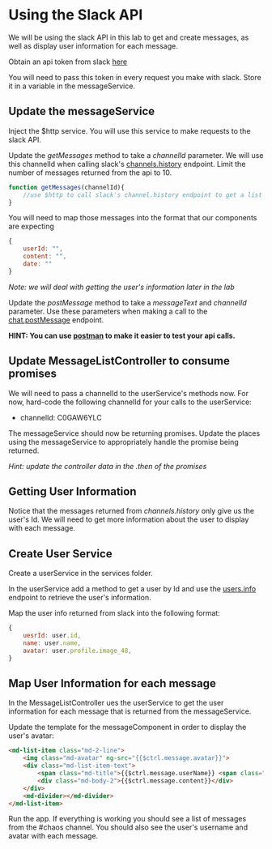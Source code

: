 # Using the Slack API

We will be using the slack API in this lab to get and create messages, as well as display user information for each message.

Obtain an api token from slack [here](https://api.slack.com/docs/oauth-test-tokens)

You will need to pass this token in every request you make with slack. Store it in a variable in the messageService.

## Update the messageService

Inject the $http service. You will use this service to make requests to the slack API.

Update the *getMessages* method to take a *channelId* parameter. We will use this channelId when calling slack's [channels.history](https://api.slack.com/methods/channels.history) endpoint. Limit the number of messages returned from the api to 10.

```javascript
function getMessages(channelId){
    //use $http to call slack's channel.history endpoint to get a list of messages
}
```

You will need to map those messages into the format that our components are expecting

```javascript
{
    userId: "",
    content: "",
    date: ""
}
```

*Note: we will deal with getting the user's information later in the lab*

Update the *postMessage* method to take a *messageText* and *channelId* parameter. Use these parameters when making a call to the [chat.postMessage](https://api.slack.com/methods/chat.postMessage) endpoint.

**HINT: You can use [postman](https://www.getpostman.com/) to make it easier to test your api calls.**

## Update MessageListController to consume promises

We will need to pass a channelId to the userService's methods now. For now, hard-code the following channelId for your calls to the userService: 

- channelId: C0GAW6YLC

The messageService should now be returning promises. Update the places using the messageService to appropriately handle the promise being returned.

*Hint: update the controller data in the .then of the promises*

## Getting User Information

Notice that the messages returned from *channels.history* only give us the user's Id. We will need to get more information about the user to display with each message.

## Create User Service

Create a userService in the services folder.

In the userService add a method to get a user by Id and use the [users.info](https://api.slack.com/methods/users.info) endpoint to retrieve the user's information.

Map the user info returned from slack into the following format:

```javascript
{
    uesrId: user.id,
    name: user.name,
    avatar: user.profile.image_48,
}
```

## Map User Information for each message

In the MessageListController ues the userService to get the user information for each message that is returned from the messageService.

Update the template for the messageComponent in order to display the user's avatar:

```html
<md-list-item class="md-2-line">
    <img class="md-avatar" ng-src="{{$ctrl.message.avatar}}">
    <div class="md-list-item-text">
        <span class="md-title">{{$ctrl.message.userName}} <span class="md-subhead md-caption">- {{$ctrl.message.date | date : 'medium'}}</span></span>
        <div class="md-body-2">{{$ctrl.message.content}}</div>
    </div>
    <md-divider></md-divider>
</md-list-item>
```

Run the app. If everything is working you should see a list of messages from the #chaos channel. You should also see the user's username and avatar with each message.
